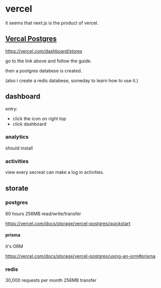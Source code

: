 # vercel

it seems that next.js is the product of vercel.

## [Vercal Postgres](https://vercel.com/docs/storage/vercel-postgres)

https://vercel.com/dashboard/stores

go to the link above and follow the guide.

then a postgres databese is created.

(also i create a redis databese, someday to learn how to use it.)

## dashboard

entry:
- click the icon on right top
- click dashboard


### analytics

should install 

### activities

view every secreat can make a log in activities.


## storate

### postgres

60 hours
256MB read/write/transfer

https://vercel.com/docs/storage/vercel-postgres/quickstart

#### prisma

it's ORM

https://vercel.com/docs/storage/vercel-postgres/using-an-orm#prisma

### redis

30,000 requests per month
256MB transfer
